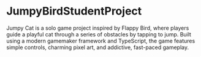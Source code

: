# JumpyBirdStudentProject
Jumpy Cat is a solo game project inspired by Flappy Bird, where players guide a playful cat
through a series of obstacles by tapping to jump. Built using a modern gamemaker framework
and TypeScript, the game features simple controls, charming pixel art, and addictive, fast-paced gameplay. 
